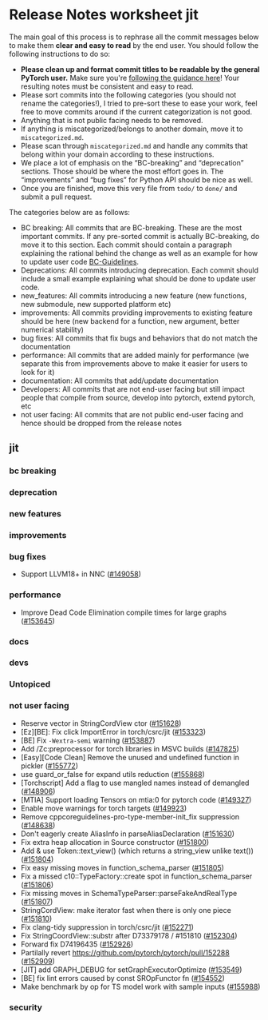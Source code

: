 
# Release Notes worksheet jit

The main goal of this process is to rephrase all the commit messages below to make them **clear and easy to read** by the end user. You should follow the following instructions to do so:

* **Please clean up and format commit titles to be readable by the general PyTorch user.** Make sure you're [following the guidance here](https://docs.google.com/document/d/14OmgGBr1w6gl1VO47GGGdwrIaUNr92DFhQbY_NEk8mQ/edit)! Your resulting notes must be consistent and easy to read.
* Please sort commits into the following categories (you should not rename the categories!), I tried to pre-sort these to ease your work, feel free to move commits around if the current categorization is not good.
* Anything that is not public facing needs to be removed.
* If anything is miscategorized/belongs to another domain, move it to `miscategorized.md`.
* Please scan through `miscategorized.md` and handle any commits that belong within your domain according to these instructions.
* We place a lot of emphasis on the “BC-breaking” and “deprecation” sections. Those should be where the most effort goes in. The “improvements” and “bug fixes” for Python API should be nice as well.
* Once you are finished, move this very file from `todo/` to `done/` and submit a pull request.

The categories below are as follows:

* BC breaking: All commits that are BC-breaking. These are the most important commits. If any pre-sorted commit is actually BC-breaking, do move it to this section. Each commit should contain a paragraph explaining the rational behind the change as well as an example for how to update user code [BC-Guidelines](https://docs.google.com/document/d/14OmgGBr1w6gl1VO47GGGdwrIaUNr92DFhQbY_NEk8mQ/edit#heading=h.a9htwgvvec1m).
* Deprecations: All commits introducing deprecation. Each commit should include a small example explaining what should be done to update user code.
* new_features: All commits introducing a new feature (new functions, new submodule, new supported platform etc)
* improvements: All commits providing improvements to existing feature should be here (new backend for a function, new argument, better numerical stability)
* bug fixes: All commits that fix bugs and behaviors that do not match the documentation
* performance: All commits that are added mainly for performance (we separate this from improvements above to make it easier for users to look for it)
* documentation: All commits that add/update documentation
* Developers: All commits that are not end-user facing but still impact people that compile from source, develop into pytorch, extend pytorch, etc
* not user facing: All commits that are not public end-user facing and hence should be dropped from the release notes

## jit
### bc breaking
### deprecation
### new features
### improvements
### bug fixes
- Support LLVM18+ in NNC ([#149058](https://github.com/pytorch/pytorch/pull/149058))
### performance
- Improve Dead Code Elimination compile times for large graphs ([#153645](https://github.com/pytorch/pytorch/pull/153645))
### docs
### devs
### Untopiced
### not user facing
- Reserve vector in StringCordView ctor ([#151628](https://github.com/pytorch/pytorch/pull/151628))
- [Ez][BE]: Fix click ImportError in torch/csrc/jit ([#153323](https://github.com/pytorch/pytorch/pull/153323))
- [BE] Fix `-Wextra-semi` warning ([#153887](https://github.com/pytorch/pytorch/pull/153887))
- Add /Zc:preprocessor for torch libraries in MSVC builds ([#147825](https://github.com/pytorch/pytorch/pull/147825))
- [Easy][Code Clean] Remove the unused and undefined function in pickler ([#155772](https://github.com/pytorch/pytorch/pull/155772))
- use guard_or_false for expand utils reduction ([#155868](https://github.com/pytorch/pytorch/pull/155868))
- [Torchscript] Add a flag to use mangled names instead of demangled ([#148906](https://github.com/pytorch/pytorch/pull/148906))
- [MTIA] Support loading Tensors on mtia:0 for pytorch code ([#149327](https://github.com/pytorch/pytorch/pull/149327))
- Enable move warnings for torch targets ([#149923](https://github.com/pytorch/pytorch/pull/149923))
- Remove cppcoreguidelines-pro-type-member-init_fix suppression ([#148638](https://github.com/pytorch/pytorch/pull/148638))
- Don't eagerly create AliasInfo in parseAliasDeclaration ([#151630](https://github.com/pytorch/pytorch/pull/151630))
- Fix extra heap allocation in Source constructor ([#151800](https://github.com/pytorch/pytorch/pull/151800))
- Add & use Token::text_view() (which returns a string_view unlike text()) ([#151804](https://github.com/pytorch/pytorch/pull/151804))
- Fix easy missing moves in function_schema_parser ([#151805](https://github.com/pytorch/pytorch/pull/151805))
- Fix a missed c10::TypeFactory::create spot in function_schema_parser ([#151806](https://github.com/pytorch/pytorch/pull/151806))
- Fix missing moves in SchemaTypeParser::parseFakeAndRealType ([#151807](https://github.com/pytorch/pytorch/pull/151807))
- StringCordView: make iterator fast when there is only one piece ([#151810](https://github.com/pytorch/pytorch/pull/151810))
- Fix clang-tidy suppression in torch/csrc/jit ([#152271](https://github.com/pytorch/pytorch/pull/152271))
- Fix StringCoordView::substr after D73379178 / #151810 ([#152304](https://github.com/pytorch/pytorch/pull/152304))
- Forward fix D74196435 ([#152926](https://github.com/pytorch/pytorch/pull/152926))
- Partilally revert https://github.com/pytorch/pytorch/pull/152288 ([#152909](https://github.com/pytorch/pytorch/pull/152909))
- [JIT] add GRAPH_DEBUG for setGraphExecutorOptimize ([#153549](https://github.com/pytorch/pytorch/pull/153549))
- [BE] fix lint errors caused by const SROpFunctor fn ([#154552](https://github.com/pytorch/pytorch/pull/154552))
- Make benchmark by op for TS model work with sample inputs ([#155988](https://github.com/pytorch/pytorch/pull/155988))
### security
